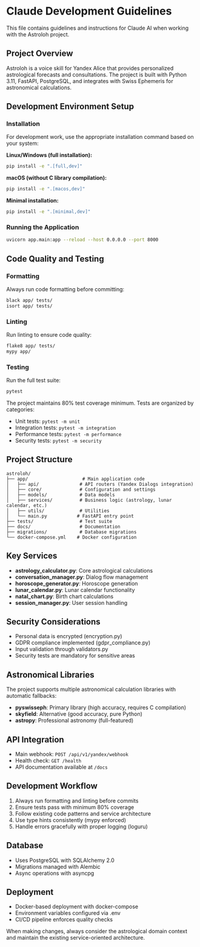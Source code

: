 # Claude Development Guidelines

This file contains guidelines and instructions for Claude AI when working with the Astroloh project.

## Project Overview

Astroloh is a voice skill for Yandex Alice that provides personalized astrological forecasts and consultations. The project is built with Python 3.11, FastAPI, PostgreSQL, and integrates with Swiss Ephemeris for astronomical calculations.

## Development Environment Setup

### Installation

For development work, use the appropriate installation command based on your system:

**Linux/Windows (full installation):**

```bash
pip install -e ".[full,dev]"
```

**macOS (without C library compilation):**

```bash
pip install -e ".[macos,dev]"
```

**Minimal installation:**

```bash
pip install -e ".[minimal,dev]"
```

### Running the Application

```bash
uvicorn app.main:app --reload --host 0.0.0.0 --port 8000
```

## Code Quality and Testing

### Formatting

Always run code formatting before committing:

```bash
black app/ tests/
isort app/ tests/
```

### Linting

Run linting to ensure code quality:

```bash
flake8 app/ tests/
mypy app/
```

### Testing

Run the full test suite:

```bash
pytest
```

The project maintains 80% test coverage minimum. Tests are organized by categories:

- Unit tests: `pytest -m unit`
- Integration tests: `pytest -m integration`
- Performance tests: `pytest -m performance`
- Security tests: `pytest -m security`

## Project Structure

```
astroloh/
├── app/                    # Main application code
│   ├── api/               # API routers (Yandex Dialogs integration)
│   ├── core/              # Configuration and settings
│   ├── models/            # Data models
│   ├── services/          # Business logic (astrology, lunar calendar, etc.)
│   ├── utils/             # Utilities
│   └── main.py           # FastAPI entry point
├── tests/                 # Test suite
├── docs/                  # Documentation
├── migrations/            # Database migrations
└── docker-compose.yml    # Docker configuration
```

## Key Services

- **astrology_calculator.py**: Core astrological calculations
- **conversation_manager.py**: Dialog flow management
- **horoscope_generator.py**: Horoscope generation
- **lunar_calendar.py**: Lunar calendar functionality
- **natal_chart.py**: Birth chart calculations
- **session_manager.py**: User session handling

## Security Considerations

- Personal data is encrypted (encryption.py)
- GDPR compliance implemented (gdpr_compliance.py)
- Input validation through validators.py
- Security tests are mandatory for sensitive areas

## Astronomical Libraries

The project supports multiple astronomical calculation libraries with automatic fallbacks:

- **pyswisseph**: Primary library (high accuracy, requires C compilation)
- **skyfield**: Alternative (good accuracy, pure Python)
- **astropy**: Professional astronomy (full-featured)

## API Integration

- Main webhook: `POST /api/v1/yandex/webhook`
- Health check: `GET /health`
- API documentation available at `/docs`

## Development Workflow

1. Always run formatting and linting before commits
2. Ensure tests pass with minimum 80% coverage
3. Follow existing code patterns and service architecture
4. Use type hints consistently (mypy enforced)
5. Handle errors gracefully with proper logging (loguru)

## Database

- Uses PostgreSQL with SQLAlchemy 2.0
- Migrations managed with Alembic
- Async operations with asyncpg

## Deployment

- Docker-based deployment with docker-compose
- Environment variables configured via .env
- CI/CD pipeline enforces quality checks

When making changes, always consider the astrological domain context and maintain the existing service-oriented architecture.
